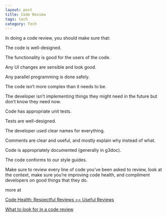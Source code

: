 ```yaml
---
layout: post
title: Code Review 
tags: tech
category: Tech 
---
```




In doing a code review, you should make sure that:

The code is well-designed.

The functionality is good for the users of the code.

Any UI changes are sensible and look good.

Any parallel programming is done safely.

The code isn’t more complex than it needs to be.

The developer isn’t implementing things they might need in the future but don’t 
know they need now.

Code has appropriate unit tests.

Tests are well-designed.

The developer used clear names for everything.

Comments are clear and useful, and mostly explain why instead of what.

Code is appropriately documented (generally in g3doc).

The code conforms to our style guides.

Make sure to review every line of code you’ve been asked to review, look at the context, make sure you’re improving code health, and compliment developers on good things that they do.


more at  

[Code Health: Respectful Reviews == Useful Reviews
](https://testing.googleblog.com/2019/11/code-health-respectful-reviews-useful.html
)

[What to look for in a code review
](https://google.github.io/eng-practices/review/reviewer/looking-for.html)